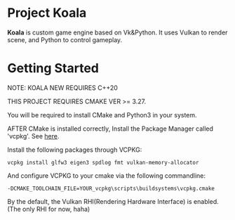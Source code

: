 # Project Koala

**Koala** is custom game engine based on Vk&Python. It uses Vulkan to render scene, and Python to control gameplay.

# Getting Started

NOTE: KOALA NEW REQUIRES C++20

THIS PROJECT REQUIRES CMAKE VER >= 3.27.

You will be required to install CMake and Python3 in your system. 

AFTER CMake is installed correctly, Install the Package Manager called 'vcpkg'. See [here](https://vcpkg.io/en/getting-started).

Install the following packages through VCPKG:

`vcpkg install glfw3 eigen3 spdlog fmt vulkan-memory-allocator`

And configure VCPKG to your cmake via the following commandline:

`-DCMAKE_TOOLCHAIN_FILE=YOUR_vcpkg\scripts\buildsystems\vcpkg.cmake`

By the default, the Vulkan RHI(Rendering Hardware Interface) is enabled. (The only RHI for now, haha)